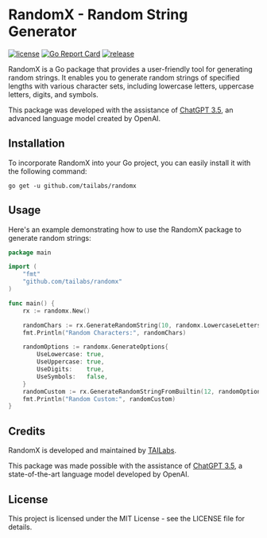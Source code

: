 # RandomX - Random String Generator

[![license](https://img.shields.io/github/license/tailabs/randomx.svg)](https://github.com/tailabs/randomx/blob/main/LICENSE)
[![Go Report Card](https://goreportcard.com/badge/github.com/tailabs/randomx)](https://goreportcard.com/report/github.com/tailabs/randomx)
[![release](https://img.shields.io/github/release/tailabs/randomx/all.svg)](https://github.com/tailabs/randomx/releases)

RandomX is a Go package that provides a user-friendly tool for generating random strings. It enables you to generate random strings of specified lengths with various character sets, including lowercase letters, uppercase letters, digits, and symbols.

This package was developed with the assistance of [ChatGPT 3.5](https://openai.com/), an advanced language model created by OpenAI.

## Installation

To incorporate RandomX into your Go project, you can easily install it with the following command:

```shell
go get -u github.com/tailabs/randomx
```

## Usage

Here's an example demonstrating how to use the RandomX package to generate random strings:

```go
package main

import (
	"fmt"
	"github.com/tailabs/randomx"
)

func main() {
	rx := randomx.New()

	randomChars := rx.GenerateRandomString(10, randomx.LowercaseLetters+randomx.UppercaseLetters)
	fmt.Println("Random Characters:", randomChars)

	randomOptions := randomx.GenerateOptions{
		UseLowercase: true,
		UseUppercase: true,
		UseDigits:    true,
		UseSymbols:   false,
	}
	randomCustom := rx.GenerateRandomStringFromBuiltin(12, randomOptions)
	fmt.Println("Random Custom:", randomCustom)
}
```

## Credits

RandomX is developed and maintained by [TAILabs](https://github.com/tailabs).

This package was made possible with the assistance of [ChatGPT 3.5](https://openai.com/), a state-of-the-art language model developed by OpenAI.

## License

This project is licensed under the MIT License - see the LICENSE file for details.